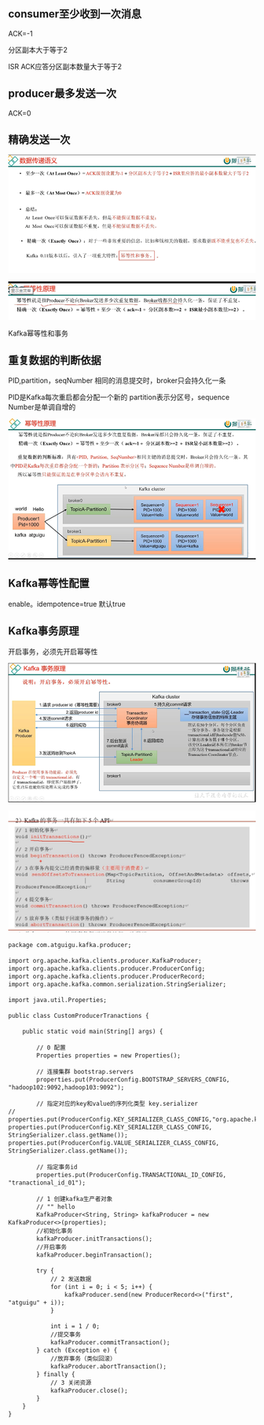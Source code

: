 consumer至少收到一次消息
---

ACK=-1

分区副本大于等于2

ISR ACK应答分区副本数量大于等于2

producer最多发送一次
---

ACK=0

精确发送一次
---

![img_32.png](img_32.png)

![img_33.png](img_33.png)

Kafka幂等性和事务

重复数据的判断依据
---

PID,partition，seqNumber 相同的消息提交时，broker只会持久化一条

PID是Kafka每次重启都会分配一个新的 partition表示分区号，sequence Number是单调自增的

![img_34.png](img_34.png)

Kafka幂等性配置
---

enable。idempotence=true 默认true

Kafka事务原理
---

开启事务，必须先开启幂等性

![img_35.png](img_35.png)


![img_36.png](img_36.png)


    package com.atguigu.kafka.producer;
    
    import org.apache.kafka.clients.producer.KafkaProducer;
    import org.apache.kafka.clients.producer.ProducerConfig;
    import org.apache.kafka.clients.producer.ProducerRecord;
    import org.apache.kafka.common.serialization.StringSerializer;
    
    import java.util.Properties;
    
    public class CustomProducerTranactions {
    
        public static void main(String[] args) {
    
            // 0 配置
            Properties properties = new Properties();
    
            // 连接集群 bootstrap.servers
            properties.put(ProducerConfig.BOOTSTRAP_SERVERS_CONFIG, "hadoop102:9092,hadoop103:9092");
    
            // 指定对应的key和value的序列化类型 key.serializer
    //        properties.put(ProducerConfig.KEY_SERIALIZER_CLASS_CONFIG,"org.apache.kafka.common.serialization.StringSerializer");
    properties.put(ProducerConfig.KEY_SERIALIZER_CLASS_CONFIG, StringSerializer.class.getName());
    properties.put(ProducerConfig.VALUE_SERIALIZER_CLASS_CONFIG, StringSerializer.class.getName());
    
            // 指定事务id
            properties.put(ProducerConfig.TRANSACTIONAL_ID_CONFIG, "tranactional_id_01");
    
            // 1 创建kafka生产者对象
            // "" hello
            KafkaProducer<String, String> kafkaProducer = new KafkaProducer<>(properties);
            //初始化事务
            kafkaProducer.initTransactions();
            //开启事务
            kafkaProducer.beginTransaction();
    
            try {
                // 2 发送数据
                for (int i = 0; i < 5; i++) {
                    kafkaProducer.send(new ProducerRecord<>("first", "atguigu" + i));
                }
    
                int i = 1 / 0;
                //提交事务
                kafkaProducer.commitTransaction();
            } catch (Exception e) {
                //放弃事务（类似回滚）
                kafkaProducer.abortTransaction();
            } finally {
                // 3 关闭资源
                kafkaProducer.close();
            }
        }
    }
